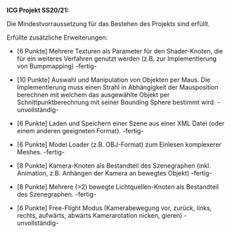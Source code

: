 **ICG Projekt SS20/21:**

Die Mindestvorraussetzung für das Bestehen des Projekts sind erfüllt.


Erfüllte zusätzliche Erweiterungen:

- [6 Punkte] Mehrere Texturen als Parameter für den Shader-Knoten, die für ein weiteres Verfahren genutzt werden (z.B. zur Implementierung von Bumpmapping) -fertig-

- [10 Punkte] Auswahl und Manipulation von Objekten per Maus. Die Implementierung muss einen Strahl in Abhängigkeit der Mausposition berechnen mit welchem das ausgewählte Objekt per Schnittpunktberechnung mit seiner Bounding Sphere bestimmt wird. -unvollständig-

- [6 Punkte] Laden und Speichern einer Szene aus einer XML Datei (oder einem anderen geeigneten Format). -fertig-

- [6 Punkte] Model Loader (z.B. OBJ-Format) zum Einlesen komplexerer Meshes. -fertig-

- [8 Punkte] Kamera-Knoten als Bestandteil des Szenegraphen (inkl. Animation, z.B. Anhängen der Kamera an bewegtes Objekt) -fertig-

- [8 Punkte] Mehrere (>2) bewegte Lichtquellen-Knoten als Bestandteil des Szenegraphen. -fertig-

- [6 Punkte] Free-Flight Modus (Kamerabewegung vor, zurück, links, rechts, aufwärts, abwärts Kamerarotation nicken, gieren) -unvollständig-
